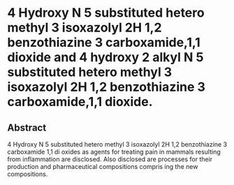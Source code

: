# 4 Hydroxy N 5 substituted hetero methyl 3 isoxazolyl 2H 1,2 benzothiazine 3 carboxamide,1,1 dioxide and 4 hydroxy 2 alkyl N 5 substituted hetero methyl 3 isoxazolyl 2H 1,2 benzothiazine 3 carboxamide,1,1 dioxide.

## Abstract
4 Hydroxy N 5 substituted hetero methyl 3 isoxazolyl 2H 1,2 benzothiazine 3 carboxamide 1,1 di oxides as agents for treating pain in mammals resulting from inflammation are disclosed. Also disclosed are processes for their production and pharmaceutical compositions compris ing the new compositions.